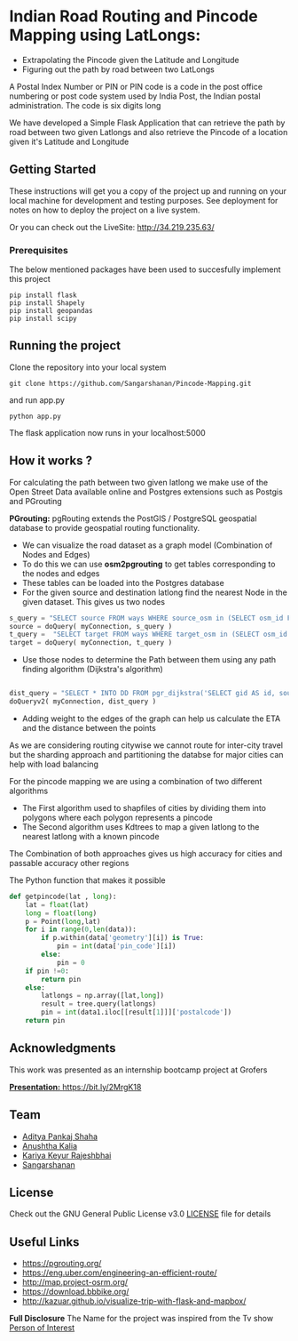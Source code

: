 # Indian Road Routing and Pincode Mapping using LatLongs:


- Extrapolating the Pincode given the Latitude and Longitude 
- Figuring out the path by road between two LatLongs 

A Postal Index Number or PIN or PIN code is a code in the post office numbering or post code system used by India Post, the Indian postal administration. The code is six digits long

We have developed a Simple Flask Application that can retrieve the path by road between two given Latlongs and also retrieve the Pincode of a location given it's Latitude and Longitude 

## Getting Started

These instructions will get you a copy of the project up and running on your local machine for development and testing purposes. See deployment for notes on how to deploy the project on a live system.

Or you can check out the LiveSite: http://34.219.235.63/


### Prerequisites

The below mentioned packages have been used to succesfully implement this project 

```
pip install flask
pip install Shapely
pip install geopandas
pip install scipy
```

## Running the project

Clone the repository into your local system

```
git clone https://github.com/Sangarshanan/Pincode-Mapping.git
```

and run app.py 

```
python app.py
```
The flask application now runs in your localhost:5000

## How it works ?

For calculating the path between two given latlong we make use of the Open Street Data available online and Postgres extensions such as Postgis and  PGrouting 

**PGrouting:** pgRouting extends the PostGIS / PostgreSQL geospatial database to provide geospatial routing functionality.

- We can visualize the road dataset as a graph model (Combination of Nodes and Edges)
- To do this we can use **osm2pgrouting** to get tables corresponding to the nodes and edges 
- These tables can be loaded into the Postgres database  
- For the given source and destination latlong find the nearest Node in the given dataset. This gives us two nodes  

```python
s_query = "SELECT source FROM ways WHERE source_osm in (SELECT osm_id FROM ways_vertices_pgr ORDER BY the_geom <-> ST_GeometryFromText('{}',4326) LIMIT 1) LIMIT 1".format(s_geom)
source = doQuery( myConnection, s_query )
t_query =  "SELECT target FROM ways WHERE target_osm in (SELECT osm_id FROM ways_vertices_pgr ORDER BY the_geom <-> ST_GeometryFromText('{}',4326) LIMIT 1) LIMIT 1 ".format(t_geom)
target = doQuery( myConnection, t_query )
```

- Use those nodes to determine the Path between them using any path finding algorithm (Dijkstra's algorithm)

```python

dist_query = "SELECT * INTO DD FROM pgr_dijkstra('SELECT gid AS id, source, target, length AS cost FROM ways',{}, {},directed := false)".format(source[0][0], target[0][0])
doQueryv2( myConnection, dist_query )
```
- Adding weight to the edges of the graph can help us calculate the ETA and the distance between the points

As we are considering routing citywise we cannot route for inter-city travel but the sharding approach and partitioning  the databse for major cities can help with load balancing 


For the pincode mapping we are using a combination of two different algorithms 

+ The First algorithm used to shapfiles of cities by dividing them into polygons where each polygon represents a pincode 
+ The Second algorithm uses Kdtrees to map a given latlong to the nearest latlong with a known pincode 

The Combination of both approaches gives us high accuracy for cities and passable accuracy other regions 

The Python function that makes it possible 

```python
def getpincode(lat , long):
    lat = float(lat)
    long = float(long)
    p = Point(long,lat)
    for i in range(0,len(data)):
        if p.within(data['geometry'][i]) is True:
            pin = int(data['pin_code'][i])
        else:
            pin = 0
    if pin !=0:
        return pin
    else:
        latlongs = np.array([lat,long])
        result = tree.query(latlongs)
        pin = int(data1.iloc[[result[1]]]['postalcode'])       
    return pin

```


## Acknowledgments

This work was presented as an internship bootcamp project at Grofers <a href="https://grofers.com">
 
**Presentation:** https://bit.ly/2MrgK18

## Team 

- [Aditya Pankaj Shaha](https://github.com/AdityaShaha)
- [Anushtha Kalia](https://github.com/anushthakalia)
- [Kariya Keyur Rajeshbhai](https://github.com/keyur007)
- [Sangarshanan](https://github.com/Sangarshanan)


## License

Check out the GNU General Public License v3.0 [LICENSE](LICENSE) file for details

## Useful Links 

- https://pgrouting.org/
- https://eng.uber.com/engineering-an-efficient-route/ 
- http://map.project-osrm.org/
- https://download.bbbike.org/
- http://kazuar.github.io/visualize-trip-with-flask-and-mapbox/
      

**Full Disclosure** The Name for the project was inspired from the Tv show [Person of Interest](https://www.imdb.com/title/tt1839578/)
